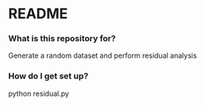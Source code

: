 # README #


### What is this repository for? ###

Generate a random dataset and perform residual analysis

### How do I get set up? ###

python residual.py

